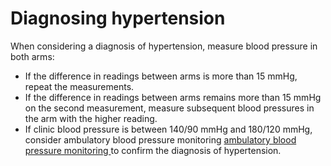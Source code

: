 # Diagnosing hypertension

When considering a diagnosis of hypertension, measure blood pressure in both arms:

* If the difference in readings between arms is more than 15 mmHg, repeat the measurements.
* If the difference in readings between arms remains more than 15 mmHg on the second measurement, measure subsequent blood pressures in the arm with the higher reading.
* If clinic blood pressure is between 140/90 mmHg and 180/120 mmHg, consider ambulatory blood pressure monitoring [ambulatory blood pressure monitoring ](ABPM.md) to confirm the diagnosis of hypertension. 


<div id="msg"></div>

<script>
// available variables

// id, bmi, name, category, isDiabetic, weight, height, systolic, diastolic
// averageSystolic, averageDiastolic, age, ethnicity, averageMsg
// bloodPressureStatus


var options = {"High":  `This is considered higher risk. Please review the <a href="javascript:loadPage('How Do I Control My Blood Pressure.md')">How Do I Control My Blood Pressure</a> information `,
				"Medium":  "This a medium risk, and there are some things you should consider",
				"Low": "Carry on, be as healthy as you can be", 
				}

var message = `Your average blood pressure is: ${averageSystolic}/${averageDiastolic}`
var extra = options[bloodPressureStatus]
msg.innerHTML = message + " " + extra

if (bloodPressureStatus == "High"){
msg.style.color = "red"
}

</script>
